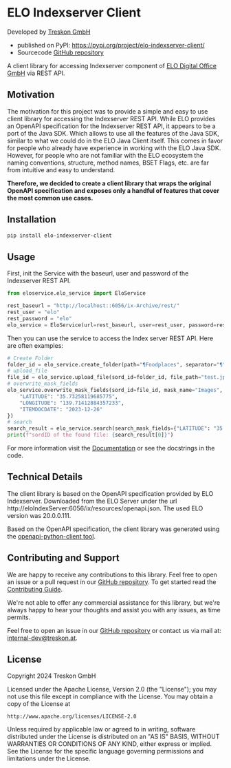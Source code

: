 # ELO Indexserver Client

Developed by [Treskon GmbH](https://treskon.at/) 
* published on PyPI: https://pypi.org/project/elo-indexserver-client/ 
* Sourcecode [GitHub repository](https://github.com/treskon/elo-indexserver-client)

A client library for accessing Indexserver component of [ELO Digital Office GmbH](https://www.elo.com/de-at.html) via
REST API.

## Motivation

The motivation for this project was to provide a simple and easy to use client library for accessing the Indexserver
REST API.
While ELO provides an OpenAPI specification for the Indexserver REST API, it appears to be a port of the Java SDK.
Which allows to use all the features of the Java SDK, similar to what we could do in the ELO Java Client itself.
This comes in favor for people who already have experience in working with the ELO Java SDK.
However, for people who are not familiar with the ELO ecosystem the naming conventions, structure, method names, BSET
Flags, etc. are far from intuitive and easy to understand.

**Therefore, we decided to create a client library that wraps the original OpenAPI specification and exposes only a
handful of features that cover the most common use cases.**

## Installation

```bash
pip install elo-indexserver-client
```

## Usage

First, init the Service with the baseurl, user and password of the Indexserver REST API.

```python
from eloservice.elo_service import EloService

rest_baseurl = "http://localhost::6056/ix-Archive/rest/"
rest_user = "elo"
rest_password = "elo"
elo_service = EloService(url=rest_baseurl, user=rest_user, password=rest_password)
```

Then you can use the service to access the Index server REST API.
Here are often examples:

```python
# Create Folder 
folder_id = elo_service.create_folder(path="¶Foodplaces", separator="¶")
# upload_file
file_id = elo_service.upload_file(sord_id=folder_id, file_path="test.jpg", file_name="ichiran_ramen.jpg")
# overwrite_mask_fields
elo_service.overwrite_mask_fields(sord_id=file_id, mask_name="Images", metadata={
    "LATITUDE": "35.73258119685775",
    "LONGITUDE": "139.71412884357233",
    "ITEMDOCDATE": "2023-12-26"
})
# search
search_result = elo_service.search(search_mask_fields={"LATITUDE": "35.73258119685775"}, max_results=1)
print(f"sordID of the found file: {search_result[0]}")
```

For more information visit the [Documentation](https://treskon.github.io/elo-indexserver-client/) or see the
docstrings in the code.

## Technical Details

The client library is based on the OpenAPI specification provided by ELO Indexserver. Downloaded from the ELO Server
under the url http://eloIndexServer:6056/ix/resources/openapi.json.
The used ELO version was 20.0.0.111.

Based on the OpenAPI specification, the client library was generated using
the [openapi-python-client tool](https://github.com/openapi-generators/openapi-python-client).

## Contributing and Support

We are happy to receive any contributions to this library. Feel free to open an issue or a pull request in our
[GitHub repository](https://github.com/treskon/elo-indexserver-client). To get started read the [Contributing Guide](CONTRIBUTING.md).

We're not able to offer any commercial assistance for this library, but we're always happy to hear your thoughts and
assist you with any issues, as time permits.

Feel free to open an issue in our [GitHub repository](https://github.com/treskon/elo-indexserver-client) or contact us
via mail at: internal-dev@treskon.at.

## License

Copyright 2024 Treskon GmbH

Licensed under the Apache License, Version 2.0 (the "License");
you may not use this file except in compliance with the License.
You may obtain a copy of the License at

    http://www.apache.org/licenses/LICENSE-2.0

Unless required by applicable law or agreed to in writing, software
distributed under the License is distributed on an "AS IS" BASIS,
WITHOUT WARRANTIES OR CONDITIONS OF ANY KIND, either express or implied.
See the License for the specific language governing permissions and
limitations under the License.
